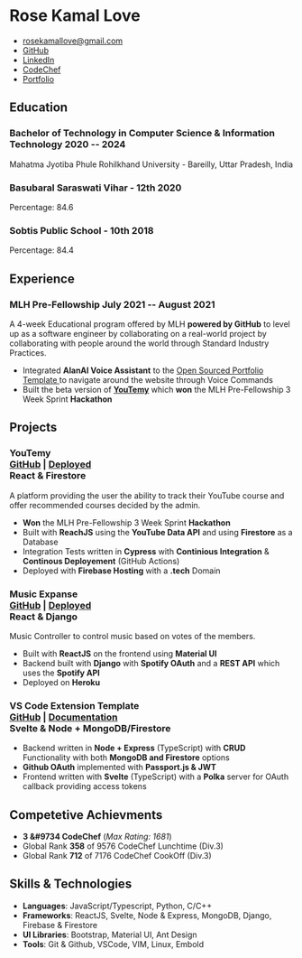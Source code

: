 # Rose Kamal Love

- <rosekamallove@gmail.com>
- [GitHub](https://github.com/rosekamallove)
- [LinkedIn](https://www.linkedin.com/in/rose-kamal-love-1146141b0/)
- [CodeChef](https://codechef.com/users/rosekamallove)
- [Portfolio](https://rosekamallove.github.io)
<!--- [CodeForces](https://codeforces.com/profile/rosekamallove)-->

## Education

### <span class="ed-heading">Bachelor of Technology in Computer Science & Information Technology </span > <span class="technologies">2020 -- 2024 </span>

Mahatma Jyotiba Phule Rohilkhand University - Bareilly, Uttar Pradesh, India

### <span class="ed-heading">Basubaral Saraswati Vihar - 12th <!-- <div class="marks"> Percentage: 84.6</div>--> </span > <span class="technologies">2020</span>

Percentage: 84.6

### <span class="ed-heading">Sobtis Public School - 10th <!--<div class="marks"> Percentage: 84.4 </div> --></span> <span class="technologies">2018</span>

Percentage: 84.4

## Experience

### <span>MLH Pre-Fellowship</span> <span class="technologies">July 2021 -- August 2021</span>

A 4-week Educational program offered by MLH **powered by GitHub** to level up as a software engineer by collaborating
on a real-world project by collaborating with people around the world through Standard Industry Practices.

- Integrated **AlanAI Voice Assistant** to the [Open Sourced Portfolio Template ](https://github.com/rosekamallove/Portfolio-MLH) to navigate around the website
  through Voice Commands
- Built the beta version of **[YouTemy](https://github.com/rosekamallove/youtemy)** which **won** the MLH Pre-Fellowship 3 Week Sprint **Hackathon**

## Projects

### <span class="project-heading">YouTemy <div class="link">[GitHub](https://github.com/rosekamallove/youtemy) | [Deployed](https://youtemy.tech)</div></span> <span class="technologies">React & Firestore</span>

A platform providing the user the ability to track their YouTube course and offer recommended courses decided by the
admin.

- **Won** the MLH Pre-Fellowship 3 Week Sprint **Hackathon**
- Built with **ReachJS** using the **YouTube Data API** and using **Firestore** as a Database
- Integration Tests written in **Cypress** with **Continious Integration** & **Continous Deployement** (GitHub Actions)
- Deployed with **Firebase Hosting** with a **.tech** Domain

### <span class="project-heading">Music Expanse<div class="link">[GitHub](https://github.com/rosekamallove/music-expanse) | [Deployed](https://music-expanse.herokuapp.com)</div></span> <span class="technologies">React & Django</span>

Music Controller to control music based on votes of the members.

- Built with **ReactJS** on the frontend using **Material UI**
- Backend built with **Django** with **Spotify OAuth** and a **REST API** which uses the **Spotify API**
- Deployed on **Heroku**

### <span class="project-heading">VS Code Extension Template<div class="link">[GitHub](https://github.com/rosekamallove/vscode-extension-template) | [Documentation](https://rosekamallove.github.io/vscode-extension-template)</div></span> <span class="technologies">Svelte & Node + MongoDB/Firestore</span>

- Backend written in **Node + Express** (TypeScript) with **CRUD** Functionality with both **MongoDB and Firestore** options
- **Github OAuth** implemented with **Passport.js & JWT**
- Frontend written with **Svelte** (TypeScript) with a **Polka** server for OAuth callback providing access tokens

## Competetive Achievments

- **3 &#9734 CodeChef** (_Max Rating: 1681_)
- Global Rank **358** of 9576 CodeChef Lunchtime (Div.3)
- Global Rank **712** of 7176 CodeChef CookOff (Div.3)

## Skills & Technologies

- **Languages**: JavaScript/Typescript, Python, C/C++
- **Frameworks**: ReactJS, Svelte, Node & Express, MongoDB, Django, Firebase & Firestore
- **UI Libraries**: Bootstrap, Material UI, Ant Design
- **Tools**: Git & Github, VSCode, VIM, Linux, Embold
